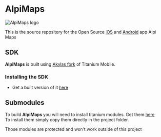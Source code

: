 # AlpiMaps
![AlpiMaps logo](https://raw.githubusercontent.com/farfromrefug/akylas.alpi.maps/master/platform/android/res/drawable-xxxhdpi-v21/appicon.png)

This is the source repository for the Open Source [iOS](https://itunes.apple.com/us/app/alpi-maps/id1045609978?ls=1&mt=8) and [Android](https://play.google.com/apps/testing/akylas.alpi.maps) app Alpi Maps


## SDK

**AlpiMaps** is built using [Akylas fork](https://github.com/Akylas/titanium_mobile) of Titanium Mobile.

### Installing the SDK

* Get a built version of it [here](http://www.googledrive.com/host/0B3Yso-gHq5-UbVVHeGt5Q25GeFk)


## Submodules
To build **AlpiMaps** you will need to install titanium modules.
Get them [here](http://www.googledrive.com/host/0B3Yso-gHq5-UUDdScGpaRk1jZjg)
To install them simply copy them directly in the project folder.

Those modules are protected and won't work outside of this project

